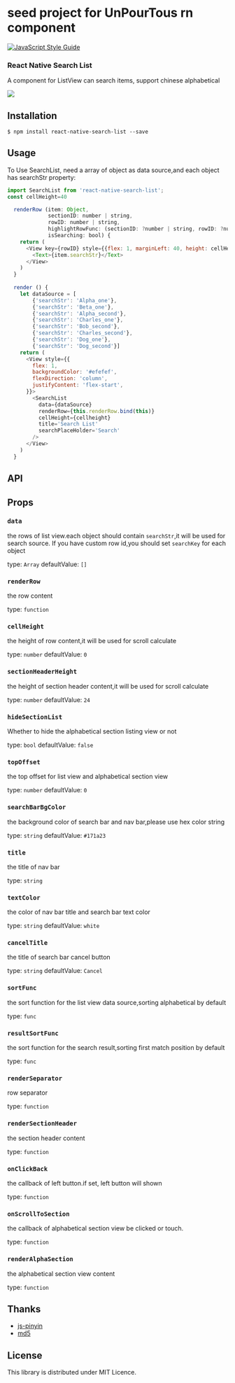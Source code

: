 # seed project for UnPourTous rn component

[![JavaScript Style Guide](https://cdn.rawgit.com/feross/standard/master/badge.svg)](https://github.com/feross/standard)

### React Native Search List

A component for ListView can search items, support chinese alphabetical<br>

<img src='https://github.com/UnPourTous/react-native-search-list/blob/master/screenshots/react-native-search-list-demo.gif?raw=true' />

## Installation

`$ npm install react-native-search-list --save`

## Usage

To Use SearchList, need a array of object as data source,and each object has searchStr property:

```js
import SearchList from 'react-native-search-list';
const cellHeight=40

  renderRow (item: Object,
             sectionID: number | string,
             rowID: number | string,
             highlightRowFunc: (sectionID: ?number | string, rowID: ?number | string) => void,
             isSearching: bool) {
    return (
      <View key={rowID} style={{flex: 1, marginLeft: 40, height: cellHeight, justifyContent: 'center'}}>
        <Text>{item.searchStr}</Text>
      </View>
    )
  }
  
  render () {
    let dataSource = [
        {'searchStr': 'Alpha_one'},
        {'searchStr': 'Beta_one'},
        {'searchStr': 'Alpha_second'},
        {'searchStr': 'Charles_one'},
        {'searchStr': 'Bob_second'},
        {'searchStr': 'Charles_second'},
        {'searchStr': 'Dog_one'},
        {'searchStr': 'Dog_second'}]
    return (
      <View style={{
        flex: 1,
        backgroundColor: '#efefef',
        flexDirection: 'column',
        justifyContent: 'flex-start',
      }}>
        <SearchList
          data={dataSource}
          renderRow={this.renderRow.bind(this)}
          cellHeight={cellheight}
          title='Search List'
          searchPlaceHolder='Search'
        />
      </View>
    )
  }
```
## API

Props
-----

### `data`
the rows of list view.each object should contain `searchStr`,it will be used for search source.
If you have custom row id,you should set `searchKey` for each object

type: `Array`
defaultValue: `[]`

### `renderRow`
the row content

type: `function`

### `cellHeight`
the height of row content,it will be used for scroll calculate

type: `number`
defaultValue: `0`

### `sectionHeaderHeight`
the height of section header content,it will be used for scroll calculate

type: `number`
defaultValue: `24`

### `hideSectionList`
Whether to hide the alphabetical section listing view or not 

type: `bool`
defaultValue: `false`

### `topOffset`
the top offset for list view and alphabetical section view

type: `number`
defaultValue: `0`

### `searchBarBgColor`
the background color of search bar and nav bar,please use hex color string

type: `string`
defaultValue: `#171a23`

### `title`
the title of nav bar

type: `string`

### `textColor`
the color of nav bar title and search bar text color

type: `string`
defaultValue: `white`

### `cancelTitle`
the title of search bar cancel button

type: `string`
defaultValue: `Cancel`

### `sortFunc`
the sort function for the list view data source,sorting alphabetical by default 

type: `func`

### `resultSortFunc`
the sort function for the search result,sorting first match position by default 

type: `func`

### `renderSeparator`
row separator

type: `function`

### `renderSectionHeader`
the section header content

type: `function`

### `onClickBack`
the callback of left button.if set, left button will shown 

type: `function`

### `onScrollToSection`
the callback of alphabetical section view be clicked or touch.

type: `function`

### `renderAlphaSection`
the alphabetical section view content

type: `function`


## Thanks
* [js-pinyin](https://github.com/waterchestnut/pinyin)
* [md5](https://github.com/pvorb/node-md5)

## License
This library is distributed under MIT Licence.
